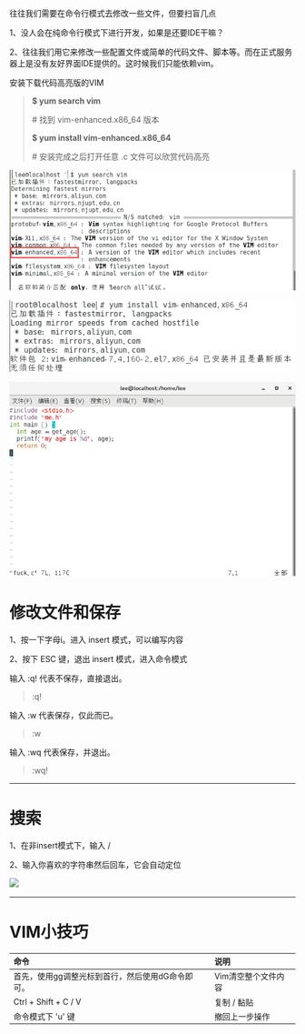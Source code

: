 往往我们需要在命令行模式去修改一些文件，但要扫盲几点

1、没人会在纯命令行模式下进行开发，如果是还要IDE干嘛？

2、往往我们用它来修改一些配置文件或简单的代码文件、脚本等。而在正式服务器上是没有友好界面IDE提供的。这时候我们只能依赖vim。

安装下载代码高亮版的VIM

> **$ yum search vim**
>
> \# 找到 vim-enhanced.x86\_64 版本
>
> **$ yum install vim-enhanced.x86\_64**
>
> \# 安装完成之后打开任意 .c 文件可以欣赏代码高亮

![](/assets/cd626303-53cd-4402-a2db-654b5d375950import.png)

![](/assets/f6e37822-3f3c-4b98-9220-0275743dbf2aimport.png)

![](/assets/b68a4b23-32ec-457b-8465-578246b709aeimport.png)

# 修改文件和保存

1、按一下字母i。进入 insert 模式，可以编写内容

2、按下 ESC 键，退出 insert 模式，进入命令模式

输入 :q! 代表不保存，直接退出。

> :q!

输入 :w 代表保存，仅此而已。

> :w

输入 :wq 代表保存，并退出。

> :wq!

---

# 搜索

1、在非insert模式下，输入 /

2、输入你喜欢的字符串然后回车，它会自动定位

![](/assets/日445r5454sdfdsf.png)

---

# VIM小技巧

| 命令 | 说明 |
| :--- | :--- |
| 首先，使用gg调整光标到首行，然后使用dG命令即可。 | Vim清空整个文件内容 |
| Ctrl + Shift + C / V | 复制 / 黏贴 |
| 命令模式下 'u' 键 | 撤回上一步操作 |




